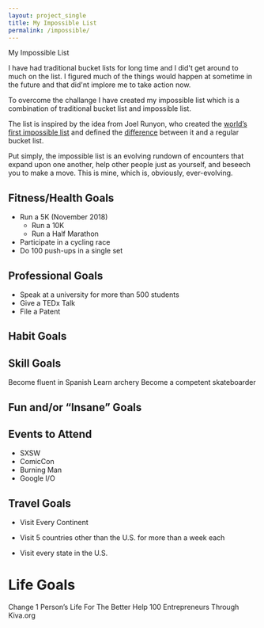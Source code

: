 ```yaml
---
layout: project_single
title: My Impossible List
permalink: /impossible/
---
```


My Impossible List

I have had traditional bucket lists for long time and I did't get around to much on the list. I figured much of the things would happen at sometime in the future and that did'nt implore me to take action now. 

To overcome the challange I have created my impossible list which is a combination of traditional bucket list and impossible list. 


The list is inspired by the idea from Joel Runyon, who created the [world’s first impossible list](https://impossiblehq.com/impossible-list/) and defined the [difference](https://impossiblehq.com/the-impossible-list-is-not-a-bucket-list/) between it and a regular bucket list.


Put simply, the impossible list is an evolving rundown of encounters that expand upon one another, help other people just as yourself, and beseech you to make a move. 
This is mine, which is, obviously, ever-evolving.



## Fitness/Health Goals


* Run a 5K (November 2018)
	* Run a 10K
	* Run a Half Marathon
* Participate in a cycling race
* Do 100 push-ups in a single set

## Professional Goals 


* Speak at a university for more than 500 students
* Give a TEDx Talk
* File a Patent


## Habit Goals

## Skill Goals


Become fluent in Spanish
Learn archery
Become a competent skateboarder


## Fun and/or “Insane” Goals


## Events to Attend

* SXSW 
* ComicCon
* Burning Man
* Google I/O


## Travel Goals

* Visit Every Continent

* Visit 5 countries other than the U.S. for more than a week each
* Visit every state in the U.S.

# Life Goals
Change 1 Person’s Life For The Better
Help 100 Entrepreneurs Through Kiva.org








